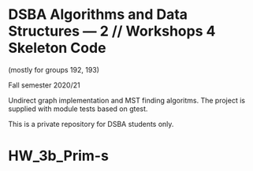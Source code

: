 # DSBA Algorithms and Data Structures — 2 // Workshops 4 Skeleton Code 
(mostly for groups 192, 193)

Fall semester 2020/21

Undirect graph implementation and MST finding algoritms.
The project is supplied with module tests based on gtest.

This is a private repository for DSBA students only.
# HW_3b_Prim-s
